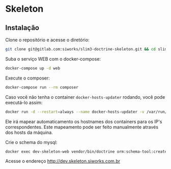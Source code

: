 # Skeleton
## Instalação

Clone o repositório e acesse o diretório:
```sh
git clone git@gitlab.com:siworks/slim3-doctrine-skeleton.git && cd slim3-doctrine-skeleton
```

Suba o serviço WEB com o docker-compose:
```sh
docker-compose up -d web
```
Execute o composer:
```sh
docker-compose run --rm composer

```

Caso você não tenha o container `docker-hosts-updater` rodando, você pode executá-lo assim: 
```sh
docker run -d --restart=always --name docker-hosts-updater -v /var/run/docker.sock:/var/run/docker.sock -v /etc/hosts:/opt/hosts grachev/docker-hosts-updater
```
Ele irá mapear automaticamento os hostnames dos containers para os IP's correspondentes. Este mapeamento pode ser feito manualmente através dos hosts da máquina.


Crie o schema do mysql:
```sh
docker exec dev-skeleton-web vendor/bin/doctrine orm:schema-tool:create
```

Acesse o endereço http://dev.skeleton.siworks.com.br
